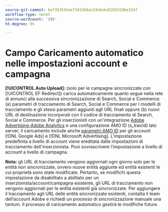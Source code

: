 ```yaml
---
source-git-commit: bef353542ee73d32b8ac53e6abd3265528be154f
workflow-type: tm+mt
source-wordcount: '195'
ht-degree: 0%

---
```

# Campo Caricamento automatico nelle impostazioni account e campagna

**[!UICONTROL Auto Upload]:** (solo per le campagne sincronizzate con [!UICONTROL EF Redirect]) carica automaticamente quanto segue nella rete di annunci alla successiva sincronizzazione di Search, Social e Commerce: (a) parametri di tracciamento di Search, Social e Commerce per i modelli di tracciamento e gli stessi parametri aggiunti agli URL finali oppure (b) nuovi URL di destinazione incorporati con il codice di tracciamento di Search, Social e Commerce. Per gli inserzionisti con un&#39;integrazione [Adobe Advertising-Adobe Analytics](https://experienceleague.adobe.com/docs/advertising/integrations/analytics/overview.html?lang=it) e una configurazione AMO ID (s_kwcid) lato server, il caricamento include anche [parametri AMO ID](/help/integrations/analytics/ids.md#amo-id) per gli account [!DNL Google Ads] e [!DNL Microsoft Advertising]. L&#39;impostazione predefinita a livello di account viene ereditata dalle impostazioni di tracciamento dell&#39;inserzionista. Puoi sovrascrivere l’impostazione a livello di account a livello di campagna.

**Nota:** gli URL di tracciamento vengono aggiornati ogni giorno solo per le entità non sincronizzate, ovvero nuove entità aggiunte ed entità esistenti le cui proprietà sono state modificate. Pertanto, se modifichi questa impostazione da disabilitato a abilitato per un inserzionista/account/campagna esistente, gli URL di tracciamento non vengono aggiornati per le entità esistenti già sincronizzate. Per aggiungere il tracciamento agli URL delle entità sincronizzate esistenti, contatta il team dell’account Adobe e richiedi un processo di sincronizzazione manuale una tantum. Il processo di caricamento automatico gestirà le modifiche future.
